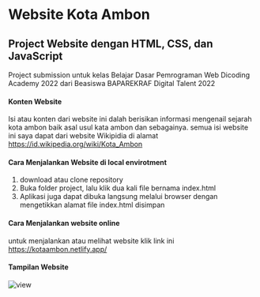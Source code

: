 Website Kota Ambon
== 
Project Website dengan HTML, CSS, dan JavaScript
--
Project submission untuk kelas Belajar Dasar Pemrograman Web Dicoding Academy 2022 dari Beasiswa BAPAREKRAF Digital Talent 2022

#### Konten Website
Isi atau konten dari website ini dalah berisikan informasi mengenail sejarah kota ambon baik asal usul kata ambon dan sebagainya.
semua isi website ini saya dapat dari website Wikipidia di alamat https://id.wikipedia.org/wiki/Kota_Ambon

#### Cara Menjalankan Website di local envirotment
1. download atau clone repository
2. Buka folder project, lalu klik dua kali file bernama index.html
3. Aplikasi juga dapat dibuka langsung melalui browser dengan mengetikkan alamat file index.html disimpan

#### Cara Menjalankan website online
untuk menjalankan atau melihat website klik link ini https://kotaambon.netlify.app/

#### Tampilan Website
![view](https://user-images.githubusercontent.com/103019775/169749947-208375ac-1fdd-41e5-bf96-9b008d0458e8.png)


